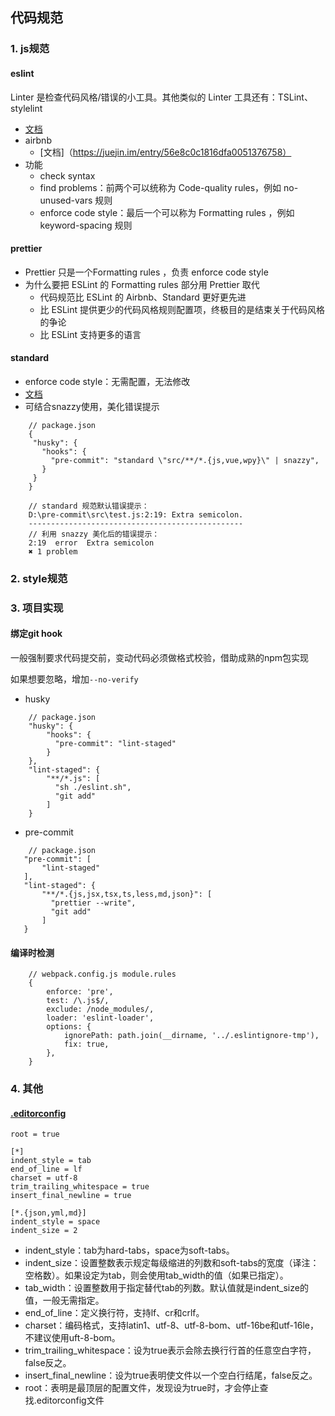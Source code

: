 ## 代码规范
### 1. js规范
#### eslint
Linter 是检查代码风格/错误的小工具。其他类似的 Linter 工具还有：TSLint、stylelint
- [文档](https://cn.eslint.org/)
- airbnb
    - [文档]（https://juejin.im/entry/56e8c0c1816dfa0051376758）
- 功能
    - check syntax
    - find problems：前两个可以统称为 Code-quality rules，例如 no-unused-vars 规则
    - enforce code style：最后一个可以称为 Formatting rules ，例如 keyword-spacing 规则

#### prettier
- Prettier 只是一个Formatting rules ，负责 enforce code style
- 为什么要把 ESLint 的 Formatting rules 部分用 Prettier 取代
    - 代码规范比 ESLint 的 Airbnb、Standard 更好更先进
    - 比 ESLint 提供更少的代码风格规则配置项，终极目的是结束关于代码风格的争论
    - 比 ESLint 支持更多的语言

#### standard
- enforce code style：无需配置，无法修改
- [文档](https://standardjs.com/readme-zhcn.html)
- 可结合snazzy使用，美化错误提示
```
    // package.json
    {
     "husky": {
       "hooks": {
         "pre-commit": "standard \"src/**/*.{js,vue,wpy}\" | snazzy",
       }
     }
    }
```
```
    // standard 规范默认错误提示：
    D:\pre-commit\src\test.js:2:19: Extra semicolon.
    ------------------------------------------------
    // 利用 snazzy 美化后的错误提示：
    2:19  error  Extra semicolon
    ✖ 1 problem
```

### 2. style规范

### 3. 项目实现
#### 绑定git hook
一般强制要求代码提交前，变动代码必须做格式校验，借助成熟的npm包实现

如果想要忽略，增加`--no-verify`

- husky
```
    // package.json
    "husky": {
        "hooks": {
          "pre-commit": "lint-staged"
        }
    },
    "lint-staged": {
        "**/*.js": [
          "sh ./eslint.sh",
          "git add"
        ]
    }
```
- pre-commit
```
    // package.json
   "pre-commit": [
       "lint-staged"
   ],
   "lint-staged": {
       "**/*.{js,jsx,tsx,ts,less,md,json}": [
         "prettier --write",
         "git add"
       ]
   }
```

#### 编译时检测
```
    // webpack.config.js module.rules
    {
        enforce: 'pre',
        test: /\.js$/,
        exclude: /node_modules/,
        loader: 'eslint-loader',
        options: {
            ignorePath: path.join(__dirname, '../.eslintignore-tmp'),
            fix: true,
        },
    }
```

### 4. 其他
#### [.editorconfig](http://www.alloyteam.com/2014/12/editor-config/)
```
root = true

[*]
indent_style = tab
end_of_line = lf
charset = utf-8
trim_trailing_whitespace = true
insert_final_newline = true

[*.{json,yml,md}]
indent_style = space
indent_size = 2
```
- indent_style：tab为hard-tabs，space为soft-tabs。
- indent_size：设置整数表示规定每级缩进的列数和soft-tabs的宽度（译注：空格数）。如果设定为tab，则会使用tab_width的值（如果已指定）。
- tab_width：设置整数用于指定替代tab的列数。默认值就是indent_size的值，一般无需指定。
- end_of_line：定义换行符，支持lf、cr和crlf。
- charset：编码格式，支持latin1、utf-8、utf-8-bom、utf-16be和utf-16le，不建议使用uft-8-bom。
- trim_trailing_whitespace：设为true表示会除去换行行首的任意空白字符，false反之。
- insert_final_newline：设为true表明使文件以一个空白行结尾，false反之。
- root：表明是最顶层的配置文件，发现设为true时，才会停止查找.editorconfig文件



